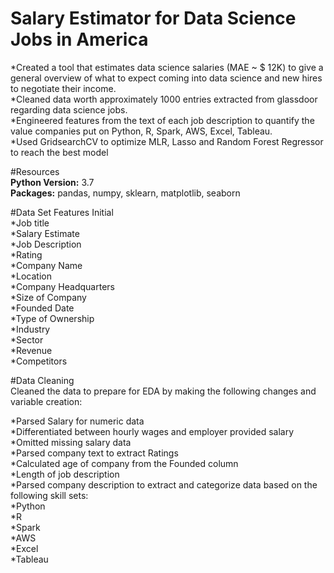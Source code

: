 # Salary Estimator for Data Science Jobs in America<br />
*Created a tool that estimates data science salaries (MAE ~ $ 12K) to give a general overview of what to expect coming into data science and new hires to negotiate their income.<br />
*Cleaned data worth approximately 1000 entries extracted from glassdoor regarding data science jobs.<br />
*Engineered features from the text of each job description to quantify the value companies put on Python, R, Spark, AWS, Excel, Tableau.<br />
*Used GridsearchCV to optimize MLR, Lasso and Random Forest Regressor to reach the best model<br />

#Resources<br />
**Python Version:** 3.7<br />
**Packages:** pandas, numpy, sklearn, matplotlib, seaborn<br />

#Data Set Features Initial<br />
*Job title<br />
*Salary Estimate<br />
*Job Description<br />
*Rating<br />
*Company Name<br />
*Location<br />
*Company Headquarters<br />
*Size of Company<br />
*Founded Date<br />
*Type of Ownership<br />
*Industry<br />
*Sector<br />
*Revenue<br />
*Competitors<br />

#Data Cleaning<br />
Cleaned the data to prepare for EDA by making the following changes and variable creation:<br />

*Parsed Salary for numeric data<br />
*Differentiated between hourly wages and employer provided salary<br />
*Omitted missing salary data<br />
*Parsed company text to extract Ratings<br />
*Calculated age of company from the Founded column<br />
*Length of job description<br />
*Parsed company description to extract and categorize data based on the following skill sets:<br />
*Python<br />
*R<br />
*Spark<br />
*AWS<br />
*Excel<br />
*Tableau<br />
